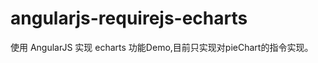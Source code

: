 angularjs-requirejs-echarts
===========================

使用 AngularJS 实现 echarts 功能Demo,目前只实现对pieChart的指令实现。
